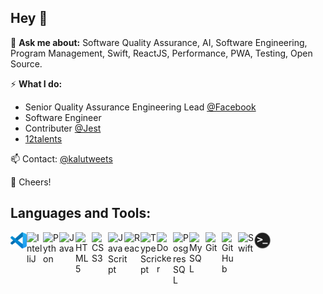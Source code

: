 ## Hey 👋 

💬 **Ask me about:** Software Quality Assurance, AI, Software Engineering, Program Management, Swift, ReactJS, Performance, PWA, Testing, Open Source.

⚡️ **What I do:** 
- Senior Quality Assurance Engineering Lead [@Facebook](https://facebook.com)
- Software Engineer
- Contributer [@Jest](https://github.com/facebook/jest)
- [12talents](https://github.com/12talents)

📫 Contact: [@kalutweets](https://twitter.com/kalutweets)

🥂 Cheers!


## Languages and Tools:

<img align="left" alt="Visual Studio Code" width="26px" src="https://raw.githubusercontent.com/github/explore/80688e429a7d4ef2fca1e82350fe8e3517d3494d/topics/visual-studio-code/visual-studio-code.png" />
<img align="left" alt="IntelliJ" width="26px" src="https://raw.githubusercontent.com/anthonykaluuma/devicon/master/icons/intellij/intellij-original.svg" />
<img align="left" alt="Python" width="26px" src="https://raw.githubusercontent.com/anthonykaluuma/devicon/master/icons/python/python-original.svg" />
<img align="left" alt="Java" width="26px" src="https://raw.githubusercontent.com/anthonykaluuma/devicon/master/icons/java/java-original.svg" />
<img align="left" alt="HTML5" width="26px" src="https://raw.githubusercontent.com/anthonykaluuma/devicon/master/icons/html5/html5-original.svg" />
<img align="left" alt="CSS3" width="26px" src="https://raw.githubusercontent.com/anthonykaluuma/devicon/master/icons/css3/css3-original.svg" />
<img align="left" alt="JavaScript" width="26px" src="https://raw.githubusercontent.com/anthonykaluuma/devicon/master/icons/javascript/javascript-original.svg" />
<img align="left" alt="React" width="26px" src="https://raw.githubusercontent.com/anthonykaluuma/devicon/master/icons/react/react-original.svg" />
<img align="left" alt="TypeScript" width="26px" src="https://raw.githubusercontent.com/anthonykaluuma/devicon/master/icons/typescript/typescript-original.svg" />
<img align="left" alt="Docker" width="26px" src="https://raw.githubusercontent.com/anthonykaluuma/devicon/master/icons/docker/docker-original.svg" />
<img align="left" alt="PosgresSQL" width="26px" src="https://raw.githubusercontent.com/anthonykaluuma/devicon/master/icons/postgresql/postgresql-original.svg" />
<img align="left" alt="MySQL" width="26px" src="https://raw.githubusercontent.com/anthonykaluuma/devicon/master/icons/mysql/mysql-original.svg" />
<img align="left" alt="Git" width="26px" src="https://raw.githubusercontent.com/anthonykaluuma/devicon/master/icons/git/git-original.svg" />
<img align="left" alt="GitHub" width="26px" src="https://raw.githubusercontent.com/anthonykaluuma/devicon/master/icons/github/github-original.svg" />
<img align="left" alt="Swift" width="26px" src="https://raw.githubusercontent.com/anthonykaluuma/devicon/master/icons/swift/swift-original.svg" />
<img align="left" alt="Terminal" width="26px" src="https://raw.githubusercontent.com/github/explore/80688e429a7d4ef2fca1e82350fe8e3517d3494d/topics/terminal/terminal.png" />
<br />
<br />
